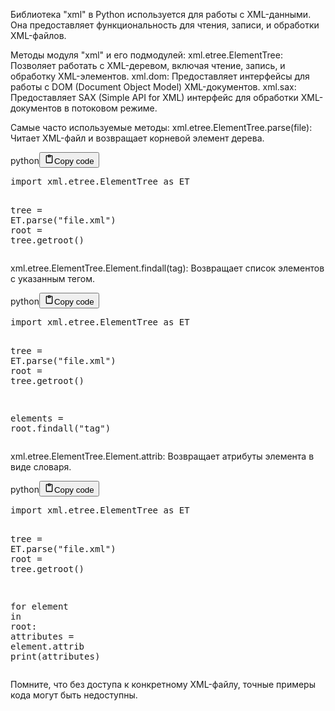 <p>Библиотека "xml" в Python используется для работы с XML-данными.
Она предоставляет функциональность для чтения, записи, и обработки XML-файлов.</p>
<p>Методы модуля "xml" и его подмодулей:
xml.etree.ElementTree: Позволяет работать с XML-деревом, включая чтение, запись, и обработку XML-элементов.
xml.dom: Предоставляет интерфейсы для работы с DOM (Document Object Model) XML-документов.
xml.sax: Предоставляет SAX (Simple API for XML) интерфейс для обработки XML-документов в потоковом режиме.</p>
<p>Самые часто используемые методы:
xml.etree.ElementTree.parse(file): Читает XML-файл и возвращает корневой элемент дерева.</p>
<div class="code_element"><div class="lang_line"><text>python</text><button class="copy_code_button" onclick="CopyCode(this)"><svg style="width: 1.2em;height: 1.2em;" aria-hidden="true" xmlns="http://www.w3.org/2000/svg" fill="none" viewBox="0 0 24 24"><path stroke="currentColor" stroke-linecap="round" stroke-linejoin="round" stroke-width="2" d="M15 4h3a1 1 0 0 1 1 1v15a1 1 0 0 1-1 1H6a1 1 0 0 1-1-1V5a1 1 0 0 1 1-1h3m0 3h6m-5-4v4h4V3h-4Z"/></svg><text>Copy code</text></button></div><div class="code language-python"><div class="highlight"><pre><span></span><span class="kn">import</span> <span class="nn">xml.etree.ElementTree</span> <span class="k">as</span> <span class="nn">ET</span>

<span class="n">tree</span> <span class="o">=</span> <span class="n">ET</span><span class="o">.</span><span class="n">parse</span><span class="p">(</span><span class="s2">&quot;file.xml&quot;</span><span class="p">)</span>
<span class="n">root</span> <span class="o">=</span> <span class="n">tree</span><span class="o">.</span><span class="n">getroot</span><span class="p">()</span>
</pre></div></div></div>

<p>xml.etree.ElementTree.Element.findall(tag): Возвращает список элементов с указанным тегом.</p>
<div class="code_element"><div class="lang_line"><text>python</text><button class="copy_code_button" onclick="CopyCode(this)"><svg style="width: 1.2em;height: 1.2em;" aria-hidden="true" xmlns="http://www.w3.org/2000/svg" fill="none" viewBox="0 0 24 24"><path stroke="currentColor" stroke-linecap="round" stroke-linejoin="round" stroke-width="2" d="M15 4h3a1 1 0 0 1 1 1v15a1 1 0 0 1-1 1H6a1 1 0 0 1-1-1V5a1 1 0 0 1 1-1h3m0 3h6m-5-4v4h4V3h-4Z"/></svg><text>Copy code</text></button></div><div class="code language-python"><div class="highlight"><pre><span></span><span class="kn">import</span> <span class="nn">xml.etree.ElementTree</span> <span class="k">as</span> <span class="nn">ET</span>

<span class="n">tree</span> <span class="o">=</span> <span class="n">ET</span><span class="o">.</span><span class="n">parse</span><span class="p">(</span><span class="s2">&quot;file.xml&quot;</span><span class="p">)</span>
<span class="n">root</span> <span class="o">=</span> <span class="n">tree</span><span class="o">.</span><span class="n">getroot</span><span class="p">()</span>

<span class="n">elements</span> <span class="o">=</span> <span class="n">root</span><span class="o">.</span><span class="n">findall</span><span class="p">(</span><span class="s2">&quot;tag&quot;</span><span class="p">)</span>
</pre></div></div></div>

<p>xml.etree.ElementTree.Element.attrib: Возвращает атрибуты элемента в виде словаря.</p>
<div class="code_element"><div class="lang_line"><text>python</text><button class="copy_code_button" onclick="CopyCode(this)"><svg style="width: 1.2em;height: 1.2em;" aria-hidden="true" xmlns="http://www.w3.org/2000/svg" fill="none" viewBox="0 0 24 24"><path stroke="currentColor" stroke-linecap="round" stroke-linejoin="round" stroke-width="2" d="M15 4h3a1 1 0 0 1 1 1v15a1 1 0 0 1-1 1H6a1 1 0 0 1-1-1V5a1 1 0 0 1 1-1h3m0 3h6m-5-4v4h4V3h-4Z"/></svg><text>Copy code</text></button></div><div class="code language-python"><div class="highlight"><pre><span></span><span class="kn">import</span> <span class="nn">xml.etree.ElementTree</span> <span class="k">as</span> <span class="nn">ET</span>

<span class="n">tree</span> <span class="o">=</span> <span class="n">ET</span><span class="o">.</span><span class="n">parse</span><span class="p">(</span><span class="s2">&quot;file.xml&quot;</span><span class="p">)</span>
<span class="n">root</span> <span class="o">=</span> <span class="n">tree</span><span class="o">.</span><span class="n">getroot</span><span class="p">()</span>

<span class="k">for</span> <span class="n">element</span> <span class="ow">in</span> <span class="n">root</span><span class="p">:</span>
    <span class="n">attributes</span> <span class="o">=</span> <span class="n">element</span><span class="o">.</span><span class="n">attrib</span>
    <span class="nb">print</span><span class="p">(</span><span class="n">attributes</span><span class="p">)</span>
</pre></div></div></div>

<p>Помните, что без доступа к конкретному XML-файлу, точные примеры кода могут быть недоступны.</p>
